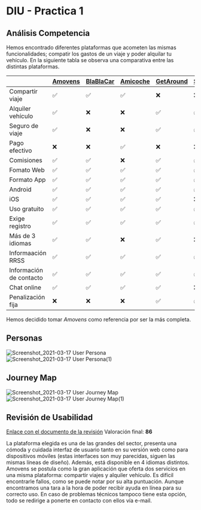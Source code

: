 # DIU - Practica 1



## Análisis Competencia 
Hemos encontrado diferentes plataformas que acometen las mismas funcionalidades; compatir los gastos de un viaje y poder alquilar tu vehículo. En la siguiente tabla se observa una comparativa entre las distintas plataformas.
 
|         | [Amovens](https://amovens.com) | [BlaBlaCar](https://www.blablacar.es) | [Amicoche](https://amicoche.com) | [GetAround](https://es.getaround.com) | [SocialCar](https://www.socialcar.com) |
|------|------|------|-------|-------|-----|
|Compartir viaje  | ✅ | ✅ | ✅ | ❌ | ❌ |
|Alquiler vehículo| ✅ | ❌ | ❌ | ✅ | ✅ |
|Seguro de viaje  | ✅ | ❌ | ❌ | ✅ | ✅ |
|Pago efectivo    | ❌ | ❌ | ✅ | ❌ | ❌ |
|Comisiones       | ✅ | ✅ | ❌ | ✅ | ✅ |
|Fomato Web       | ✅ | ✅ | ✅ | ✅ | ✅ |
|Formato App      | ✅ | ✅ | ✅ | ✅ | ✅ |
|Android          | ✅ | ✅ | ✅ | ✅ | ✅ |
|iOS              | ✅ | ✅ | ✅ | ✅ | ❌ |
|Uso gratuito     | ✅ | ✅ | ✅ | ✅ | ✅ |
|Exige registro   | ✅ | ✅ | ✅ | ✅ | ✅ |
|Más de 3 idiomas | ✅ | ✅ | ❌ | ✅ | ❌ |
|Informaación RRSS| ✅ | ✅ | ✅ | ✅ | ✅ |
|Información de contacto| ✅ | ✅ | ✅ | ✅ | ✅ |
|Chat online      | ✅ | ✅ | ✅ | ✅ | ❌ |
|Penalización fija| ❌ | ❌ | ❌ | ✅ | ✅ |

Hemos decidido tomar _Amovens_ como referencia por ser la más completa.

## Personas
![Screenshot_2021-03-17 User Persona](https://user-images.githubusercontent.com/45092820/111523382-851d5d80-875b-11eb-88d2-c955198897e6.png)
![Screenshot_2021-03-17 User Persona(1)](https://user-images.githubusercontent.com/45092820/111523402-8babd500-875b-11eb-9935-d66775d62197.png)

## Journey Map
![Screenshot_2021-03-17 User Journey Map](https://user-images.githubusercontent.com/45092820/111523418-8ea6c580-875b-11eb-824f-658eb80b8c63.png)
![Screenshot_2021-03-17 User Journey Map(1)](https://user-images.githubusercontent.com/45092820/111523430-91091f80-875b-11eb-91da-d72a79e54fe8.png)


## Revisión de Usabilidad 
[Enlace con el documento de la revisión](https://github.com/pablojj1808/DIU21/blob/master/P1/Usability-review.pdf)
Valoración final: **86**

La plataforma elegida es una de las grandes del sector, presenta una cómoda y cuidada interfaz de usuario tanto en su versión web como para dispositivos móviles (estas interfaces son muy parecidas, siguen las mismas líneas de diseño). Además, está disponible en 4 idiomas distintos. Amovens se postula como la gran aplicación que oferta dos servicios en una misma plataforma: compartir viajes y alquiler vehículo. Es difícil encontrarle fallos, como se puede notar por su alta puntuación. Aunque encontramos una tara a la hora de poder recibir ayuda en línea para su correcto uso. En caso de problemas técnicos tampoco tiene esta opción, todo se redirige a ponerte en contacto con ellos vía e-mail.
